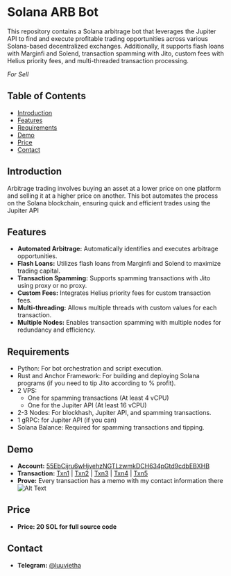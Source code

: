 
# Solana ARB Bot

This repository contains a Solana arbitrage bot that leverages the Jupiter API to find and execute profitable trading opportunities across various Solana-based decentralized exchanges. Additionally, it supports flash loans with Marginfi and Solend, transaction spamming with Jito, custom fees with Helius priority fees, and multi-threaded transaction processing.

*For Sell*

## Table of Contents

- [Introduction](#introduction)
- [Features](#features)
- [Requirements](#requirements)
- [Demo](#demo)
- [Price](#price)
- [Contact](#contact)

## Introduction
Arbitrage trading involves buying an asset at a lower price on one platform and selling it at a higher price on another. This bot automates the process on the Solana blockchain, ensuring quick and efficient trades using the Jupiter API

## Features
- **Automated Arbitrage:** Automatically identifies and executes arbitrage opportunities.
- **Flash Loans:** Utilizes flash loans from Marginfi and Solend to maximize trading capital.
- **Transaction Spamming:** Supports spamming transactions with Jito using proxy or no proxy.
- **Custom Fees:** Integrates Helius priority fees for custom transaction fees.
- **Multi-threading:** Allows multiple threads with custom values for each transaction.
- **Multiple Nodes:** Enables transaction spamming with multiple nodes for redundancy and efficiency.

## Requirements
- Python: For bot orchestration and script execution.
- Rust and Anchor Framework: For building and deploying Solana programs (if you need to tip Jito according to % profit).
- 2 VPS:
    - One for spamming transactions (At least 4 vCPU)
    - One for the Jupiter API (At least 16 vCPU)
- 2-3 Nodes: For blockhash, Jupiter API, and spamming transactions.
- 1 gRPC: for Jupiter API (if you can)
- Solana Balance: Required for spamming transactions and tipping.

## Demo
- **Account:** [55EbCijru6wHjvehzNGTLzwmkDCH634pGtd9cdbEBXHB](https://solscan.io/account/55EbCijru6wHjvehzNGTLzwmkDCH634pGtd9cdbEBXHB#balanceChanges)
- **Transaction:** [Txn1](https://solscan.io/tx/3TzXnd9pv7vnCgBdNjhuWN6hBNse1tJBtnNeTR6rD49unyNTjmrQmqooUs4We3uq9Q8t9A4ncWyiz3QMwW5oFSjw) | [Txn2](https://solscan.io/tx/4iu9AYvfHArrUouuATsPUGBFtyj4xdxjHMJaZMLPC734iAkNshJC9jiXHonYvgPZ2Vsa7VnoJPGGjD6F3ddaTYmF) | [Txn3](https://solscan.io/tx/4dKcknxSj1Bb9SAkqi7MGXGaQ7xSrTAPnVr6c5aq6FYCUSYe6aeWrGSuWNoA95Ta1VcQg6PFxawGLZbw67qKKGTV) | [Txn4](https://solscan.io/tx/34eUXR9jesgrCfKjTJDijPuSoJN4s1ws6QTXtGPvs7wcTZRHrJAdKPQoerbpbS7XF8Yr2Ehr6Vp38wqWm97qx5U7) | [Txn5](https://solscan.io/tx/2pB9oR9evBLmtypustwhzqYCtM7z1E43R7cA7MzV1c2BNPrM1rDPxYytDrrLvgfukWctjhM3pgU8D1vE5DatcvQN)
- **Prove:** Every transaction has a memo with my contact information there![Alt Text](https://i.imgur.com/vXWYGUA.png)

## Price
- **Price: 20 SOL for full source code**

## Contact
- **Telegram:** [@luuvietha](https://t.me/luuvietha)
